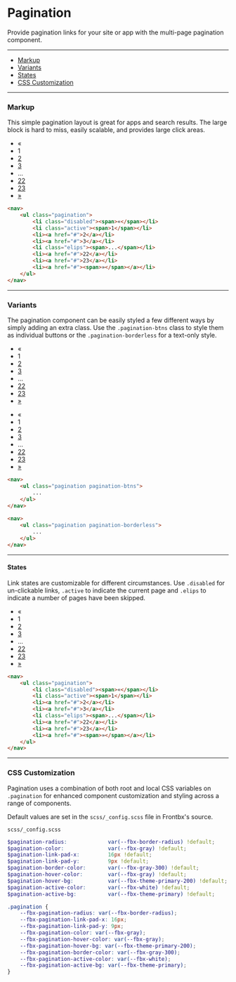 # Pagination

Provide pagination links for your site or app with the multi-page pagination component.

---

*   [Markup](#markup)
*   [Variants](#variants)
*   [States](#states)
*   [CSS Customization](#css-customization)

---

### Markup

This simple pagination layout is great for apps and search results. The large block is hard to miss, easily scalable, and provides large click areas.

<div class="fbx-snippet-demo">
    <div class="container-fuid"> 
        <nav>
            <ul class="pagination">
                <li class="disabled"><span>«</span></li>
                <li class="active"><span>1</span></li>
                <li><a href="#">2</a></li>
                <li><a href="#">3</a></li>
                <li class="elips"><span>...</span></li>
                <li><a href="#">22</a></li>
                <li><a href="#">23</a></li>
                <li><a href="#"><span>»</span></a></li>
            </ul>
        </nav>
    </div>
</div>

```html
<nav>
    <ul class="pagination">
        <li class="disabled"><span>«</span></li>
        <li class="active"><span>1</span></li>
        <li><a href="#">2</a></li>
        <li><a href="#">3</a></li>
        <li class="elips"><span>...</span></li>
        <li><a href="#">22</a></li>
        <li><a href="#">23</a></li>
        <li><a href="#"><span>»</span></a></li>
    </ul>
</nav>
```

---

### Variants

The pagination component can be easily styled a few different ways by simply adding an extra class. Use the `.pagination-btns` class to style them as individual buttons or the `.pagination-borderless` for a text-only style.

<div class="fbx-snippet-demo">
    <div class="container-fuid"> 
        <nav>
            <ul class="pagination pagination-btns">
                <li class="disabled"><span>«</span></li>
                <li class="active"><span>1</span></li>
                <li><a href="#">2</a></li>
                <li><a href="#">3</a></li>
                <li class="elips"><span>...</span></li>
                <li><a href="#">22</a></li>
                <li><a href="#">23</a></li>
                <li><a href="#"><span>»</span></a></li>
            </ul>
        </nav>
        <nav>
            <ul class="pagination pagination-borderless">
                <li class="disabled"><span>«</span></li>
                <li class="active"><span>1</span></li>
                <li><a href="#">2</a></li>
                <li><a href="#">3</a></li>
                <li class="elips"><span>...</span></li>
                <li><a href="#">22</a></li>
                <li><a href="#">23</a></li>
                <li><a href="#"><span>»</span></a></li>
            </ul>
        </nav>
    </div>
</div>

```html
<nav>
    <ul class="pagination pagination-btns">
        ...
    </ul>
</nav>
    
<nav>
    <ul class="pagination pagination-borderless">
        ...
    </ul>
</nav>
```
---

#### States

Link states are customizable for different circumstances. Use `.disabled` for un-clickable links, `.active` to indicate the current page and `.elips` to indicate a number of pages have been skipped.

<div class="fbx-snippet-demo">
    <div class="container-fuid"> 
        <nav>
            <ul class="pagination">
                <li class="disabled"><span>«</span></li>
                <li class="active"><span>1</span></li>
                <li><a href="#">2</a></li>
                <li><a href="#">3</a></li>
                <li class="elips"><span>...</span></li>
                <li><a href="#">22</a></li>
                <li><a href="#">23</a></li>
                <li><a href="#"><span>»</span></a></li>
            </ul>
        </nav>
    </div>
</div>

```html
<nav>
    <ul class="pagination">
        <li class="disabled"><span>«</span></li>
        <li class="active"><span>1</span></li>
        <li><a href="#">2</a></li>
        <li><a href="#">3</a></li>
        <li class="elips"><span>...</span></li>
        <li><a href="#">22</a></li>
        <li><a href="#">23</a></li>
        <li><a href="#"><span>»</span></a></li>
    </ul>
</nav>
```

---

### CSS Customization

Pagination uses a combination of both root and local CSS variables on `.pagination` for enhanced component customization and styling across a range of components.

Default values are set in the `scss/_config.scss` file in Frontbx's source.

```file-path
scss/_config.scss
```

```scss
$pagination-radius:             var(--fbx-border-radius) !default;
$pagination-color:              var(--fbx-gray) !default;
$pagination-link-pad-x:         16px !default;
$pagination-link-pad-y:         9px !default;
$pagination-border-color:       var(--fbx-gray-300) !default;
$pagination-hover-color:        var(--fbx-gray) !default;
$pagination-hover-bg:           var(--fbx-theme-primary-200) !default;
$pagination-active-color:       var(--fbx-white) !default;
$pagination-active-bg:          var(--fbx-theme-primary) !default;
```

```css
.pagination {
    --fbx-pagination-radius: var(--fbx-border-radius);
    --fbx-pagination-link-pad-x: 16px;
    --fbx-pagination-link-pad-y: 9px;
    --fbx-pagination-color: var(--fbx-gray);
    --fbx-pagination-hover-color: var(--fbx-gray);
    --fbx-pagination-hover-bg: var(--fbx-theme-primary-200);
    --fbx-pagination-border-color: var(--fbx-gray-300);
    --fbx-pagination-active-color: var(--fbx-white);
    --fbx-pagination-active-bg: var(--fbx-theme-primary);
}
```
